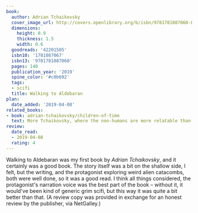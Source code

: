 ```yaml
---
book:
  author: Adrian Tchaikovsky
  cover_image_url: http://covers.openlibrary.org/b/isbn/9781781087060-L.jpg
  dimensions:
    height: 0.9
    thickness: 1.5
    width: 0.6
  goodreads: '42201505'
  isbn10: '1781087067'
  isbn13: '9781781087060'
  pages: 140
  publication_year: '2019'
  spine_color: '#c0b692'
  tags:
  - scifi
  title: Walking to Aldebaran
plan:
  date_added: '2019-04-08'
related_books:
- book: adrian-tchaikovsky/children-of-time
  text: More Tchaikovsky, where the non-humans are more relatable than the humans.
review:
  date_read:
  - 2019-04-08
  rating: 4
---
```


Walking to Aldebaran was my first book by *Adrian Tchaikovsky*, and it certainly was a good book. The story itself was a
bit on the shallow side, I felt, but the writing, and the protagonist exploring weird alien catacombs, both were well
done, so it was a good read. I think all things considered, the protagonist's narration voice was the best part of the
book – without it, it would've been kind of generic grim scifi, but this way it was quite a bit better than that. (A
review copy was provided in exchange for an honest review by the publisher, via NetGalley.)
